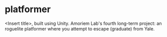 # platformer
&lt;Insert title>, built using Unity. Amoriem Lab's fourth long-term project: an roguelite platformer where you attempt to escape (graduate) from Yale.
